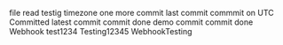 file read
testig timezone
one more commit
last commit
commmit on UTC
Committed
latest commit
commit done
demo commit
commit done
Webhook test1234
Testing12345
WebhookTesting
